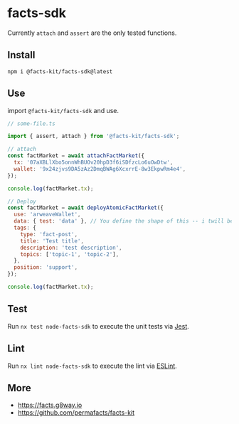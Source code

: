 # facts-sdk

Currently `attach` and `assert` are the only tested functions.

## Install

`npm i @facts-kit/facts-sdk@latest`

## Use

import `@facts-kit/facts-sdk` and use.

```js
// some-file.ts

import { assert, attach } from '@facts-kit/facts-sdk';

// attach
const factMarket = await attachFactMarket({
  tx: '07aXBLlXbo5onnWhBUOv20hpD3f6iSDfzcLo6uOwDtw',
  wallet: '9x24zjvs9DA5zAz2DmqBWAg6XcxrrE-8w3EkpwRm4e4',
});

console.log(factMarket.tx);

// Deploy
const factMarket = await deployAtomicFactMarket({
  use: 'arweaveWallet',
  data: { test: 'data' }, // You define the shape of this -- i twill be stringified
  tags: {
    type: 'fact-post',
    title: 'Test title',
    description: 'test description',
    topics: ['topic-1', 'topic-2'],
  },
  position: 'support',
});

console.log(factMarket.tx);
```

## Test

Run `nx test node-facts-sdk` to execute the unit tests via [Jest](https://jestjs.io).

## Lint

Run `nx lint node-facts-sdk` to execute the lint via [ESLint](https://eslint.org/).

## More

- https://facts.g8way.io
- https://github.com/permafacts/facts-kit
